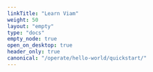 ```yaml
---
linkTitle: "Learn Viam"
weight: 50
layout: "empty"
type: "docs"
empty_node: true
open_on_desktop: true
header_only: true
canonical: "/operate/hello-world/quickstart/"
---
```

